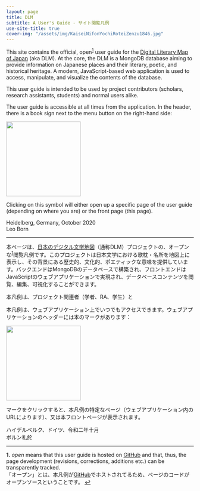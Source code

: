 ```yaml
---
layout: page
title: DLM
subtitle: A User's Guide - サイト閲覧凡例
use-site-title: true
cover-img: "/assets/img/KaiseiNifonYochiRoteiZenzu1846.jpg"
---
```


This site contains the official, open<sup id="a1">[1](#f1)</sup> user guide for the [Digital Literary Map of Japan](https://literarymaps.nijl.ac.jp) (aka DLM). At the core, the DLM is a MongoDB database aiming to provide information on Japanese places and their literary, poetic, and historical heritage. A modern, JavaScript-based web application is used to access, manipulate, and visualize the contents of the database. 

This user guide is intended to be used by project contributors (scholars, research assistants, students) and normal users alike.

The user guide is accessible at all times from the application. In the header, there is a book sign next to the menu button on the right-hand side:

<p class="text-center">
<img width="200px" src="https://digital-literary-maps.github.io/assets/img/user-guide-btn.png">
</p>

Clicking on this symbol will either open up a specific page of the user guide (depending on where you are) or the front page (this page).

Heidelberg, Germany, October 2020<br>
Leo Born 

---

本ページは、[日本のデジタル文学地図](https://literarymaps.nijl.ac.jp)（通称DLM）プロジェクトの、オープンな<sup id="a1">[1](#f1)</sup>閲覧凡例です。このプロジェクトは日本文学における歌枕・名所を地図上に表示し、その背景にある歴史的、文化的、ポエティックな意味を提供しています。バックエンドはMongoDBのデータベースで構築され、フロントエンドはJavaScriptのウェブアプリケーションで実現され、データベースコンテンツを閲覧、編集、可視化することができます。

本凡例は、プロジェクト関連者（学者、RA、学生）と

本凡例は、ウェブアプリケーション上でいつでもアクセスできます。ウェブアプリケーションのヘッダーには本のマークがあります：

<p class="text-center">
<img width="200px" src="https://digital-literary-maps.github.io/assets/img/user-guide-btn.png">
</p>

マークをクリックすると、本凡例の特定なページ（ウェブアプリケーション内のURLによります）、又は本フロントページが表示されます。

ハイデルベルク、ドイツ、令和二年十月<br>
ボルン礼於

---

<b id="f1">1.</b> _open_ means that this user guide is hosted on [GitHub](https://github.com/japan-biographical-db/japan-biographical-db.github.io) and that, thus, the page development (revisions, corrections, additions etc.) can be transparently tracked. <br>「オープン」とは、本凡例が[GitHub](https://github.com/japan-biographical-db/japan-biographical-db.github.io)でホストされてるため、ページのコードがオープンソースということです。 [↩](#a1)